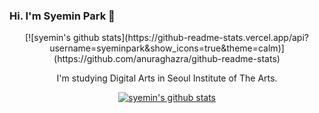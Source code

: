 ### Hi. I'm Syemin Park 👋

<div align="center">
[![syemin's github stats](https://github-readme-stats.vercel.app/api?username=syeminpark&show_icons=true&theme=calm)](https://github.com/anuraghazra/github-readme-stats)
 
I'm studying Digital Arts in Seoul Institute of The Arts. 

  [![syemin's github stats](https://github-readme-stats.vercel.app/api?username=syeminpark)](https://github.com/syeminpark/github-readme-stats)


<!--
**syeminpark/syeminpark** is a ✨ _special_ ✨ repository because its `README.md` (this file) appears on your GitHub profile.

Here are some ideas to get you started:

- 🔭 I’m currently working on ...
- 🌱 I’m currently learning ...
- 👯 I’m looking to collaborate on ...
- 🤔 I’m looking for help with ...
- 💬 Ask me about ...
- 📫 How to reach me: ...
- 😄 Pronouns: ...
- ⚡ Fun fact: ...

</div>
-->




